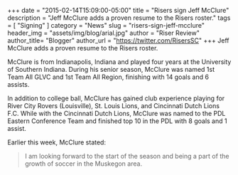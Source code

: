 +++
date        = "2015-02-14T15:09:00-05:00"
title       = "Risers sign Jeff McClure"
description = "Jeff McClure adds a proven resume to the Risers roster."
tags        = [ "Signing" ]
category    = "News"
slug        = "risers-sign-jeff-mcclure"
header_img	= "assets/img/blog/arial.jpg"
author		= "Riser Review"
author_title= "Blogger"
author_url	= "https://twitter.com/RisersSC"
+++
Jeff McClure adds a proven resume to the Risers roster.

McClure is from Indianapolis, Indiana and played  four years at the University of Southern Indiana. During his senior season, McClure was named 1st Team All GLVC and 1st Team All Region, finishing with 14 goals and 6 assists.

In addition to college ball, McClure has gained club experience playing for River City Rovers (Louisville), St. Louis Lions, and Cincinnati Dutch Lions F.C. While with the Cincinnati Dutch Lions, McClure was named to the PDL Eastern Conference Team and finished top 10 in the PDL with 8 goals and 1 assist.

Earlier this week, McClure stated:
>I am looking forward to the start of the season and being a part of the growth of soccer in the Muskegon area.
